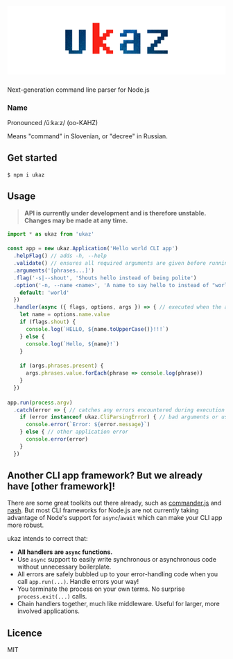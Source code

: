 # [![ukaz](ukaz-github-header.png)](https://github.com/adalinesimonian/ukaz)

Next-generation command line parser for Node.js

### Name

Pronounced /ǔːkaːz/ (oo-KAHZ)

Means "command" in Slovenian, or "decree" in Russian.

## Get started

```
$ npm i ukaz
```

## Usage

> **API is currently under development and is therefore unstable.
> Changes may be made at any time.**

```javascript
import * as ukaz from 'ukaz'

const app = new ukaz.Application('Hello world CLI app')
  .helpFlag() // adds -h, --help
  .validate() // ensures all required arguments are given before running handler
  .arguments('[phrases...]')
  .flag('-s|--shout', 'Shouts hello instead of being polite')
  .option('-n, --name <name>', 'A name to say hello to instead of "world"', {
    default: 'world'
  })
  .handler(async ({ flags, options, args }) => { // executed when the app runs
    let name = options.name.value
    if (flags.shout) {
      console.log(`HELLO, ${name.toUpperCase()}!!!`)
    } else {
      console.log(`Hello, ${name}!`)
    }

    if (args.phrases.present) {
      args.phrases.value.forEach(phrase => console.log(phrase))
    }
  })

app.run(process.argv)
  .catch(error => { // catches any errors encountered during execution
    if (error instanceof ukaz.CliParsingError) { // bad arguments or user input
      console.error(`Error: ${error.message}`)
    } else { // other application error
      console.error(error)
    }
  })
```

## Another CLI app framework? But we already have [other framework]!

There are some great toolkits out there already, such as [commander.js](https://github.com/tj/commander.js) and [nash](https://github.com/scottcorgan/nash). But most CLI frameworks for Node.js are not currently taking advantage of Node's support for `async`/`await` which can make your CLI app more robust.

ukaz intends to correct that:

- **All handlers are `async` functions.**
- Use `async` support to easily write synchronous or asynchronous code without unnecessary boilerplate.
- All errors are safely bubbled up to your error-handling code when you call `app.run(...)`. Handle errors your way!
- You terminate the process on your own terms. No surprise `process.exit(...)` calls.
- Chain handlers together, much like middleware. Useful for larger, more involved applications.

## Licence

MIT
